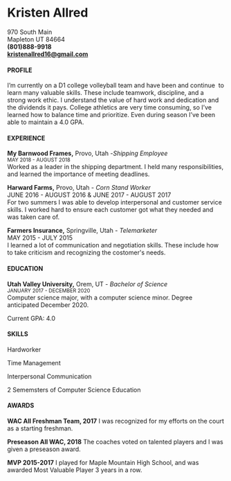 # Kristen Allred

  970 South Main  
  Mapleton UT 84664  
  **(801)888-9918**  
  **kristenallred16@gmail.com**  
  
#### PROFILE

I’m currently on a D1 college volleyball team and have been and
continue  to learn many valuable skills. These include teamwork,
discipline, and a  strong work ethic. I understand the value of
hard work and dedication and  the dividends it pays. College
athletics are very time consuming, so I’ve learned how to balance time and prioritize. Even during season I’ve been able to maintain a 4.0 GPA.

#### EXPERIENCE

**My Barnwood Frames,** Provo, Utah -_Shipping Employee_  
<sup>MAY 2018 - AUGUST 2018</sup>  
Worked as a leader in the shipping department. I held many responsibilities, and learned the importance of meeting deadlines.

**Harward Farms,** Provo, Utah - _Corn Stand Worker_  
JUNE 2016 - AUGUST 2016 & JUNE 2017 - AUGUST 2017  
For two summers I was able to develop interpersonal and customer service skills. I worked hard to ensure each customer got what they needed and was taken care of.

**Farmers Insurance,** Springville, Utah - _Telemarketer_  
MAY 2015 - JULY 2015  
I learned a lot of communication and negotiation skills. These include how to take criticism and recognizing the costomer's needs.

#### EDUCATION

**Utah Valley University,** Orem, UT - _Bachelor of Science_  
<sup>JANUARY 2017 - DECEMBER 2020</sup>  
Computer science major, with a computer science minor. Degree anticipated December 2020.

Current GPA: 4.0

#### SKILLS

Hardworker

Time Management

Interpersonal Communication

2 Sememsters of Computer Science Education

#### AWARDS

**WAC All Freshman Team, 2017** I was recognized for my efforts on the court as a starting freshman.

**Preseason All WAC, 2018** The coaches voted on talented players and I was given a preseason award.

**MVP 2015-2017** I played for Maple Mountain High School, and was awarded Most Valuable Player 3 years in a row.